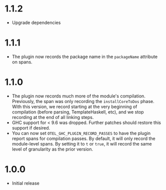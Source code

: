 # 1.1.2

- Upgrade dependencies

# 1.1.1

- The plugin now records the package name in the `packageName` attribute on spans.

# 1.1.0

- The plugin now records much more of the module's compilation. Previously, the
  span was only recording the `installCoreToDos` phase. With this version, we
  record starting at the very beginning of compilation (before parsing,
  TemplateHaskell, etc), and we stop recording at the end of all linking steps.
- GHC support for < 9.6 was dropped. Further patches should restore this
  support if desired. 
- You can now set `OTEL_GHC_PLUGIN_RECORD_PASSES` to have the plugin report
  spans for compilation passes. By default, it will only record the
  module-level spans. By setting it to `t` or `true`, it will record the same level of granularity as the prior version.

# 1.0.0

- Initial release
